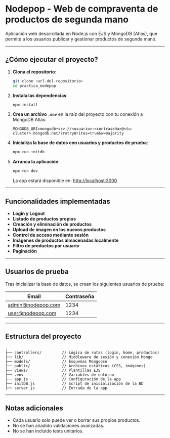 # Nodepop - Web de compraventa de productos de segunda mano 

Aplicación web desarrollada en Node.js con EJS y MongoDB (Atlas), que permite a los usuarios publicar y gestionar productos de segunda mano.

---

## ¿Cómo ejecutar el proyecto?

1. **Clona el repositorio**:
   ```bash
   git clone <url-del-repositorio>
   cd practica_nodepop
   ```

2. **Instala las dependencias**:
   ```bash
   npm install
   ```

3. **Crea un archivo `.env`** en la raíz del proyecto con tu conexión a MongoDB Atlas:
   ```
   MONGODB_URI=mongodb+srv://<usuario>:<contraseña>@<tu-cluster>.mongodb.net/?retryWrites=true&w=majority
   ```

4. **Inicializa la base de datos con usuarios y productos de prueba**:
   ```bash
   npm run initdb
   ```

5. **Arranca la aplicación**:
   ```bash
   npm run dev
   ```
   La app estará disponible en: [http://localhost:3000](http://localhost:3000)

---

## Funcionalidades implementadas

- **Login y Logout**
- **Listado de productos propios**
- **Creación y eliminación de productos**
- **Upload de imagen en los nuevos productos**
- **Control de acceso mediante sesión**
- **Imágenes de productos almacenadas localmente**
- **Filtro de productos por usuario**
- **Paginación**
---

## Usuarios de prueba

Tras inicializar la base de datos, se crean los siguientes usuarios de prueba:

| Email              | Contraseña |
|--------------------|------------|
| admin@nodepop.com  | 1234       |
| user@nodepop.com   | 1234       |

---

## Estructura del proyecto

```
.
├── controllers/         // Lógica de rutas (login, home, productos)
├── lib/                 // Middleware de sesión y conexión Mongo
├── models/              // Esquemas Mongoose
├── public/              // Archivos estáticos (CSS, imágenes)
├── views/               // Plantillas EJS
├── .env                 // Variables de entorno
├── app.js               // Configuración de la app
├── initDB.js            // Script de inicialización de la BD
├── server.js            // Entrada de la app
```

---

## Notas adicionales

- Cada usuario solo puede ver o borrar sus propios productos.
- No se han añadido validaciones avanzadas.
- No se han incluido tests unitarios.